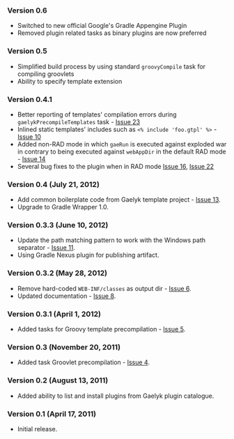### Version 0.6

* Switched to new official Google's Gradle Appengine Plugin
* Removed plugin related tasks as binary plugins are now preferred

### Version 0.5

* Simplified build process by using standard `groovyCompile` task for compiling groovlets
* Ability to specify template extension

### Version 0.4.1

* Better reporting of templates' compilation errors during `gaelykPrecompileTemplates` task - [Issue 23](https://github.com/bmuschko/gradle-gaelyk-plugin/issues/23)
* Inlined static templates' includes such as `<% include 'foo.gtpl' %>` - [Issue 10](https://github.com/bmuschko/gradle-gaelyk-plugin/issues/10)
* Added non-RAD mode in which `gaeRun` is executed against exploded war in contrary to being executed against `webAppDir` in the default RAD mode - [Issue 14](https://github.com/bmuschko/gradle-gaelyk-plugin/issues/14)
* Several bug fixes to the plugin when in RAD mode [Issue 16](https://github.com/bmuschko/gradle-gaelyk-plugin/issues/16), [Issue 22](https://github.com/bmuschko/gradle-gaelyk-plugin/issues/22)

### Version 0.4 (July 21, 2012)

* Add common boilerplate code from Gaelyk template project - [Issue 13](https://github.com/bmuschko/gradle-gaelyk-plugin/pull/13).
* Upgrade to Gradle Wrapper 1.0.

### Version 0.3.3 (June 10, 2012)

* Update the path matching pattern to work with the Windows path separator - [Issue 11](https://github.com/bmuschko/gradle-gaelyk-plugin/pull/11).
* Using Gradle Nexus plugin for publishing artifact.

### Version 0.3.2 (May 28, 2012)

* Remove hard-coded `WEB-INF/classes` as output dir - [Issue 6](https://github.com/bmuschko/gradle-gaelyk-plugin/pull/6).
* Updated documentation - [Issue 8](https://github.com/bmuschko/gradle-gaelyk-plugin/pull/8).

### Version 0.3.1 (April 1, 2012)

* Added tasks for Groovy template precompilation - [Issue 5](https://github.com/bmuschko/gradle-gaelyk-plugin/pull/5).

### Version 0.3 (November 20, 2011)

* Added task Groovlet precompilation - [Issue 4](https://github.com/bmuschko/gradle-gaelyk-plugin/pull/4).

### Version 0.2 (August 13, 2011)

* Added ability to list and install plugins from Gaelyk plugin catalogue.

### Version 0.1 (April 17, 2011)

* Initial release.
